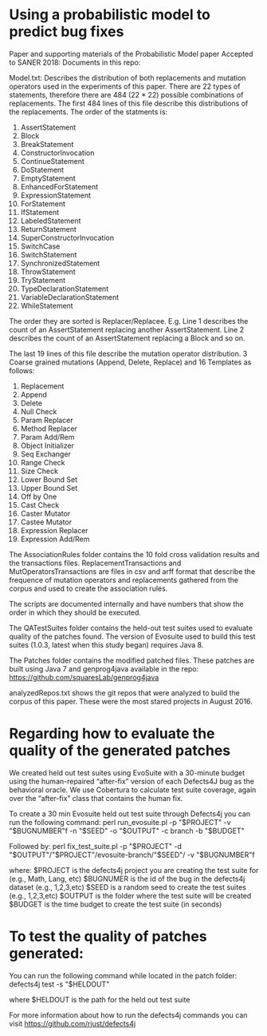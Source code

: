 # Using a probabilistic model to predict bug fixes
Paper and supporting materials of the Probabilistic Model paper Accepted to SANER 2018:
Documents in this repo:

Model.txt:
Describes the distribution of both replacements and mutation operators used in the
experiments of this paper.
There are 22 types of statements, therefore there are 484 (22 * 22) possible 
combinations of replacements.
The first 484 lines of this file describe this distributions of the replacements.
The order of the statments is:
1. AssertStatement
2. Block
3. BreakStatement 
4. ConstructorInvocation 
5. ContinueStatement 
6. DoStatement
7. EmptyStatement 
8. EnhancedForStatement 
9. ExpressionStatement 
10. ForStatement 
11. IfStatement 
12. LabeledStatement 
13. ReturnStatement 
14. SuperConstructorInvocation 
15. SwitchCase 
16. SwitchStatement 
17. SynchronizedStatement 
18. ThrowStatement 
19. TryStatement 
20. TypeDeclarationStatement 
21. VariableDeclarationStatement 
22. WhileStatement

The order they are sorted is Replacer/Replacee. E.g. Line 1 describes the count
of an AssertStatement replacing another AssertStatement. Line 2 describes the count
of an AssertStatement replacing a Block and so on.

The last 19 lines of this file describe the mutation operator distribution.
3 Coarse grained mutations (Append, Delete, Replace) and 16 Templates as follows:
1. Replacement
2. Append
3. Delete
4. Null Check
5. Param Replacer
6. Method Replacer
7. Param Add/Rem
8. Object Initializer
9. Seq Exchanger
10.	Range Check
11.	Size Check
12.	Lower Bound Set
13.	Upper Bound Set
14.	Off by One
15.	Cast Check
16.	Caster Mutator
17.	Castee Mutator
18.	Expression Replacer
19.	Expression Add/Rem

The AssociationRules folder contains the 10 fold cross validation results
and the transactions files.
ReplacementTransactions and MutOperatorsTransactions are files in csv and arff 
format that describe the frequence of mutation operators and replacements gathered
from the corpus and used to create the association rules.

The scripts are documented internally and have numbers that show the order
in which they should be executed.

The QATestSuites folder contains the held-out test suites used to evaluate quality of the 
patches found. The version of Evosuite used to build this test suites (1.0.3,
latest when this study began) requires Java 8. 

The Patches folder contains the modified patched files. These patches
are built using Java 7 and genprog4java available in the repo:
https://github.com/squaresLab/genprog4java

analyzedRepos.txt shows the git repos that were analyzed to build the corpus
of this paper. These were the most stared projects in August 2016.

# Regarding how to evaluate the quality of the generated patches

We created held out test suites using EvoSuite
with a 30-minute budget using the human-repaired “after-fix”
version of each Defects4J bug as the behavioral oracle. We
use Cobertura to calculate test suite coverage, again over the
“after-fix” class that contains the human fix.

To create a 30 min Evosuite held out test suite through Defects4j you can run the following command:
perl run_evosuite.pl -p "$PROJECT" -v "$BUGNUMBER"f -n "$SEED" -o "$OUTPUT" -c branch -b "$BUDGET"

Followed by:
perl fix_test_suite.pl -p "$PROJECT" -d "$OUTPUT"/"$PROJECT"/evosuite-branch/"$SEED"/ -v "$BUGNUMBER"f

where:
$PROJECT is the defects4j project you are creating the test suite for (e.g., Math, Lang, etc)
$BUGNUMER is the id of the bug in the defects4j dataset (e.g., 1,2,3,etc)
$SEED is a random seed to create the test suites (e.g., 1,2,3,etc)
$OUTPUT is the folder where the test suite will be created
$BUDGET is the time budget to create the test suite (in seconds)

# To test the quality of patches generated:
You can run the following command while located in the patch folder:
defects4j test -s "$HELDOUT"

where $HELDOUT is the path for the held out test suite

For more information about how to run the defects4j commands you can visit https://github.com/rjust/defects4j
